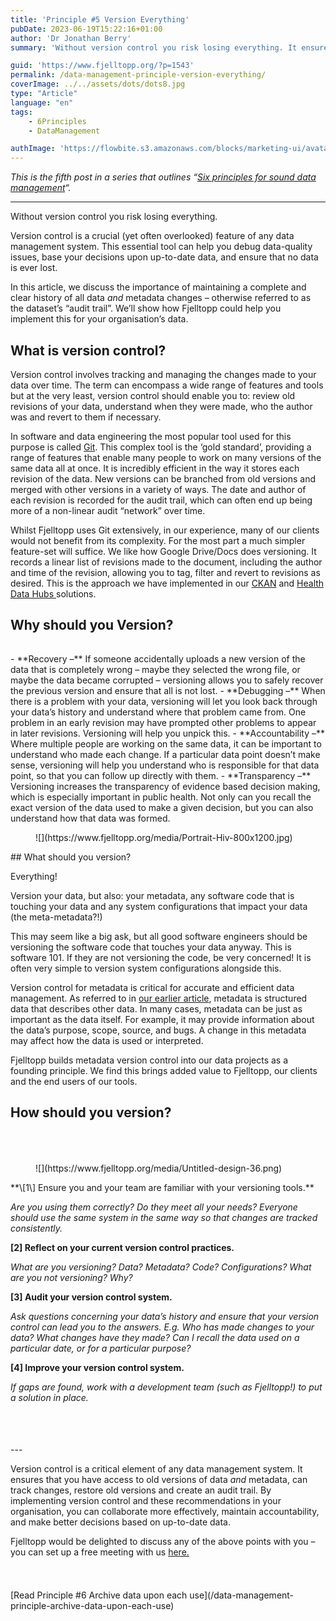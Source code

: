 ```yaml
---
title: 'Principle #5 Version Everything'
pubDate: 2023-06-19T15:22:16+01:00
author: 'Dr Jonathan Berry'
summary: 'Without version control you risk losing everything. It ensures you have access to old versions of data and metadata. '

guid: 'https://www.fjelltopp.org/?p=1543'
permalink: /data-management-principle-version-everything/
coverImage: ../../assets/dots/dots8.jpg
type: "Article"
language: "en"
tags:
    - 6Principles
    - DataManagement

authImage: 'https://flowbite.s3.amazonaws.com/blocks/marketing-ui/avatars/bonnie-green.png'
---
```


*This is the fifth post in a series that outlines “[Six principles for sound data management](/six-principles-of-sound-data-management/)“.*

---

Without version control you risk losing everything.

Version control is a crucial (yet often overlooked) feature of any data management system. This essential tool can help you debug data-quality issues, base your decisions upon up-to-date data, and ensure that no data is ever lost.

In this article, we discuss the importance of maintaining a complete and clear history of all data *and* metadata changes – otherwise referred to as the dataset’s “audit trail”. We’ll show how Fjelltopp could help you implement this for your organisation’s data.

## What is version control?

Version control involves tracking and managing the changes made to your data over time. The term can encompass a wide range of features and tools but at the very least, version control should enable you to: review old revisions of your data, understand when they were made, who the author was and revert to them if necessary.

In software and data engineering the most popular tool used for this purpose is called [Git](https://git-scm.com/). This complex tool is the ‘gold standard’, providing a range of features that enable many people to work on many versions of the same data all at once. It is incredibly efficient in the way it stores each revision of the data. New versions can be branched from old versions and merged with other versions in a variety of ways. The date and author of each revision is recorded for the audit trail, which can often end up being more of a non-linear audit “network” over time.

Whilst Fjelltopp uses Git extensively, in our experience, many of our clients would not benefit from its complexity. For the most part a much simpler feature-set will suffice. We like how Google Drive/Docs does versioning. It records a linear list of revisions made to the document, including the author and time of the revision, allowing you to tag, filter and revert to revisions as desired. This is the approach we have implemented in our [CKAN](https://www.fjelltopp.org/service/ckan-support-service/) and [Health Data Hubs ](https://www.fjelltopp.org/service/data-hubs-for-health/)solutions.

## Why should you Version?

<div aria-hidden="true" class="wp-block-spacer" style="height:15px"></div><div class="wp-block-media-text alignwide has-media-on-the-right is-stacked-on-mobile is-image-fill" style="grid-template-columns:auto 41%"><div class="wp-block-media-text__content">- **Recovery –** If someone accidentally uploads a new version of the data that is completely wrong – maybe they selected the wrong file, or maybe the data became corrupted – versioning allows you to safely recover the previous version and ensure that all is not lost.
- **Debugging –** When there is a problem with your data, versioning will let you look back through your data’s history and understand where that problem came from. One problem in an early revision may have prompted other problems to appear in later revisions. Versioning will help you unpick this.
- **Accountability –** Where multiple people are working on the same data, it can be important to understand who made each change. If a particular data point doesn’t make sense, versioning will help you understand who is responsible for that data point, so that you can follow up directly with them.
- **Transparency –** Versioning increases the transparency of evidence based decision making, which is especially important in public health. Not only can you recall the exact version of the data used to make a given decision, but you can also understand how that data was formed.

</div><figure class="wp-block-media-text__media" style="background-image:url(https://www.fjelltopp.org/media/Portrait-Hiv-800x1200.jpg);background-position:50% 50%">![](https://www.fjelltopp.org/media/Portrait-Hiv-800x1200.jpg)</figure></div>## What should you version?

Everything!

Version your data, but also: your metadata, any software code that is touching your data and any system configurations that impact your data (the meta-metadata?!)

This may seem like a big ask, but all good software engineers should be versioning the software code that touches your data anyway. This is software 101. If they are not versioning the code, be very concerned! It is often very simple to version system configurations alongside this.

Version control for metadata is critical for accurate and efficient data management. As referred to in [our earlier article](/data-management-principle-maintain-metadata/), metadata is structured data that describes other data. In many cases, metadata can be just as important as the data itself. For example, it may provide information about the data’s purpose, scope, source, and bugs. A change in this metadata may affect how the data is used or interpreted.

Fjelltopp builds metadata version control into our data projects as a founding principle. We find this brings added value to Fjelltopp, our clients and the end users of our tools.

## How should you version?

<div aria-hidden="true" class="wp-block-spacer" style="height:36px"></div><div class="wp-block-media-text alignwide is-stacked-on-mobile is-image-fill" style="grid-template-columns:20% auto"><figure class="wp-block-media-text__media" style="background-image:url(https://www.fjelltopp.org/media/Untitled-design-36.png);background-position:49% 60%">![](https://www.fjelltopp.org/media/Untitled-design-36.png)</figure><div class="wp-block-media-text__content">**\[1\] Ensure you and your team are familiar with your versioning tools.**

*Are you using them correctly? Do they meet all your needs? Everyone should use the same system in the same way so that changes are tracked consistently.*

**\[2\] Reflect on your current version control practices.**

*What are you versioning? Data? Metadata? Code? Configurations? What are you not versioning? Why?*

**\[3\] Audit your version control system.**

*Ask questions concerning your data’s history and ensure that your version control can lead you to the answers. E.g. Who has made changes to your data? What changes have they made? Can I recall the data used on a particular date, or for a particular purpose?*

**\[4\] Improve your version control system.**

*If gaps are found, work with a development team (such as Fjelltopp!) to put a solution in place.*

</div></div><div aria-hidden="true" class="wp-block-spacer" style="height:52px"></div>---

Version control is a critical element of any data management system. It ensures that you have access to old versions of data *and* metadata, can track changes, restore old versions and create an audit trail. By implementing version control and these recommendations in your organisation, you can collaborate more effectively, maintain accountability, and make better decisions based on up-to-date data.

Fjelltopp would be delighted to discuss any of the above points with you – you can set up a free meeting with us [here. ](https://www.fjelltopp.org/contact/)

<div aria-hidden="true" class="wp-block-spacer" style="height:38px"></div><div class="wp-block-buttons is-content-justification-center is-layout-flex wp-container-core-buttons-is-layout-6 wp-block-buttons-is-layout-flex"><div class="wp-block-button">[Read Principle #6 Archive data upon each use](/data-management-principle-archive-data-upon-each-use)</div></div><div aria-hidden="true" class="wp-block-spacer" style="height:66px"></div>
